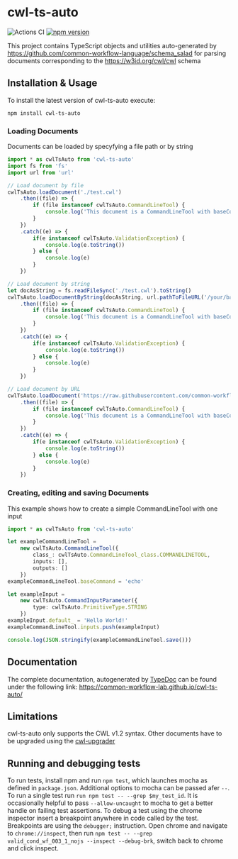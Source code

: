 # cwl-ts-auto
![Actions CI](https://github.com/common-workflow-lab/cwl-ts-auto/actions/workflows/workflow.yml/badge.svg)
[![npm version](https://badge.fury.io/js/cwl-ts-auto.svg)](https://badge.fury.io/js/cwl-ts-auto)

This project contains TypeScript objects and utilities auto-generated by https://github.com/common-workflow-language/schema_salad for parsing documents corresponding to the https://w3id.org/cwl/cwl schema

## Installation & Usage
To install the latest version of cwl-ts-auto execute:

`npm install cwl-ts-auto`

### Loading Documents
Documents can be loaded by specyfying a file path or by string
```TypeScript
import * as cwlTsAuto from 'cwl-ts-auto'
import fs from 'fs'
import url from 'url'

// Load document by file
cwlTsAuto.loadDocument('./test.cwl')
    .then((file) => {
        if (file instanceof cwlTsAuto.CommandLineTool) {
            console.log('This document is a CommandLineTool with baseCommand: ', file.baseCommand)
        }
    })
    .catch((e) => {
        if(e instanceof cwlTsAuto.ValidationException) {
            console.log(e.toString())
        } else {
            console.log(e)
        }
    })

// Load document by string
let docAsString = fs.readFileSync('./test.cwl').toString()
cwlTsAuto.loadDocumentByString(docAsString, url.pathToFileURL('/your/base/uri/').toString())
    .then((file) => {
        if (file instanceof cwlTsAuto.CommandLineTool) {
            console.log('This document is a CommandLineTool with baseCommand: ', file.baseCommand)
        }
    })
    .catch((e) => {
        if(e instanceof cwlTsAuto.ValidationException) {
            console.log(e.toString())
        } else {
            console.log(e)
        }
    })

// Load document by URL
cwlTsAuto.loadDocument('https://raw.githubusercontent.com/common-workflow-lab/cwl-ts-auto/main/src/test/data/examples/valid-cat-tool.cwl')
    .then((file) => {
        if (file instanceof cwlTsAuto.CommandLineTool) {
            console.log('This document is a CommandLineTool with baseCommand: ', file.baseCommand)
        }
    })
    .catch((e) => {
        if(e instanceof cwlTsAuto.ValidationException) {
            console.log(e.toString())
        } else {
            console.log(e)
        }
    })
```

### Creating, editing and saving Documents
This example shows how to create a simple CommandLineTool with one input
```TypeScript
import * as cwlTsAuto from 'cwl-ts-auto'

let exampleCommandLineTool =
    new cwlTsAuto.CommandLineTool({
        class_: cwlTsAuto.CommandLineTool_class.COMMANDLINETOOL,
        inputs: [],
        outputs: []
    })
exampleCommandLineTool.baseCommand = 'echo'

let exampleInput =
    new cwlTsAuto.CommandInputParameter({
        type: cwlTsAuto.PrimitiveType.STRING
    })
exampleInput.default_ = 'Hello World!'
exampleCommandLineTool.inputs.push(exampleInput)

console.log(JSON.stringify(exampleCommandLineTool.save()))
```

## Documentation
The complete documentation, autogenerated by [TypeDoc](https://typedoc.org/) can be found under the following link:
https://common-workflow-lab.github.io/cwl-ts-auto/

## Limitations
cwl-ts-auto only supports the CWL v1.2 syntax. Other documents have to be upgraded using the [cwl-upgrader](https://pypi.org/project/cwl-upgrader/)

## Running and debugging tests
To run tests, install npm and run `npm test`, which launches mocha as defined
in `package.json`.  Additional options to mocha can be passed afer `--`. To run
a single test run `run npm test -- --grep $my_test_id`. It is occasionally
helpful to pass `--allow-uncaught` to mocha to get a better handle on failing
test assertions. To debug a test using the chrome inspector insert a
breakpoint anywhere in code called by the test. Breakpoints are using the
`debugger;` instruction. Open chrome and navigate to `chrome://inspect`, then
run `npm test -- --grep valid_cond_wf_003_1_nojs --inspect --debug-brk`, switch
back to chrome and click inspect.
